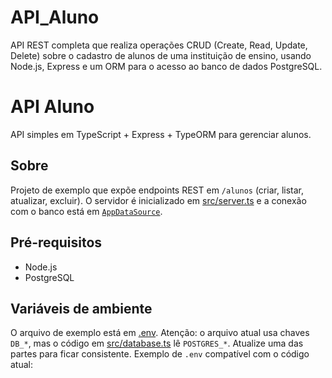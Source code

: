 # API_Aluno
 API REST completa que realiza operações CRUD (Create, Read, Update, Delete) sobre o cadastro de alunos de uma instituição de ensino, usando Node.js, Express e um ORM para o acesso ao banco de dados PostgreSQL.

# API Aluno

API simples em TypeScript + Express + TypeORM para gerenciar alunos.

## Sobre
Projeto de exemplo que expõe endpoints REST em `/alunos` (criar, listar, atualizar, excluir). O servidor é inicializado em [src/server.ts](src/server.ts) e a conexão com o banco está em [`AppDataSource`](src/database.ts).

## Pré-requisitos
- Node.js
- PostgreSQL

## Variáveis de ambiente
O arquivo de exemplo está em [.env](.env). Atenção: o arquivo atual usa chaves `DB_*`, mas o código em [src/database.ts](src/database.ts) lê `POSTGRES_*`. Atualize uma das partes para ficar consistente. Exemplo de `.env` compatível com o código atual:
